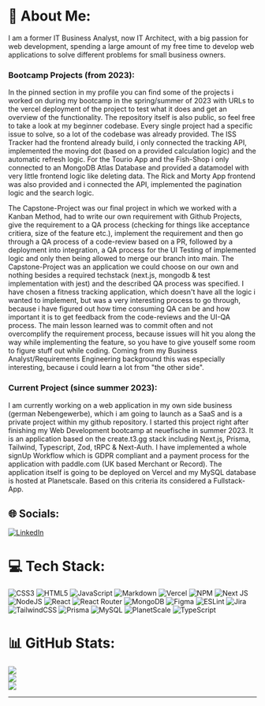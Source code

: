 # 💫 About Me:
I am a former IT Business Analyst, now IT Architect, with a big passion for web development, spending a large amount of my free time to develop web applications to solve different problems for small business owners.

### Bootcamp Projects (from 2023):
In the pinned section in my profile you can find some of the projects i worked on during my bootcamp in the spring/summer of 2023 with URLs to the vercel deployment of the project to test what it does and get an overview of the functionality. The repository itself is also public, so feel free to take a look at my beginner codebase. Every single project had a specific issue to solve, so a lot of the codebase was already provided. The ISS Tracker had the frontend already build, i only connected the tracking API, implemented the moving dot (based on a provided calculation logic) and the automatic refresh logic. For the Tourio App and the Fish-Shop i only connected to an MongoDB Atlas Database and provided a datamodel with very little frontend logic like deleting data. The Rick and Morty App frontend was also provided and i connected the API, implemented the pagination logic and the search logic. 

The Capstone-Project was our final project in which we worked with a Kanban Method, had to write our own requirement with Github Projects, give the requirement to a QA process (checking for things like acceptance critiera, size of the feature etc.), implement the requirement and then go through a QA process of a code-review based on a PR, followed by a deployment into integration, a QA process for the UI Testing of implemented logic and only then being allowed to merge our branch into main. The Capstone-Project was an application we could choose on our own and nothing besides a required techstack (next.js, mongodb & test implementation with jest) and the described QA process was specified. I have chosen a fitness tracking application, which doesn't have all the logic i wanted to implement, but was a very interesting process to go through, because i have figured out how time consuming QA can be and how important it is to get feedback from the code-reviews and the UI-QA process. The main lesson learned was to commit often and not overcomplify the requirement process, because issues will hit you along the way while implementing the feature, so you have to give youself some room to figure stuff out while coding. Coming from my Business Analyst/Requirements Engineering background this was especially interesting, because i could learn a lot from "the other side".

### Current Project (since summer 2023):

I am currently working on a web application in my own side business (german Nebengewerbe), which i am going to launch as a SaaS and is a private project within my github repository. I started this project right after finishing my Web Development bootcamp at neuefische in summer 2023.
It is an application based on the create.t3.gg stack including Next.js, Prisma, Tailwind, Typescript, Zod, tRPC & Next-Auth. I have implemented a whole signUp Workflow which is GDPR compliant and a payment process for the application with paddle.com (UK based Merchant or Record). The application itself is going to be deployed on Vercel and my MySQL database is hosted at Planetscale. Based on this criteria its considered a Fullstack-App.


## 🌐 Socials:
[![LinkedIn](https://img.shields.io/badge/LinkedIn-%230077B5.svg?logo=linkedin&logoColor=white)](https://linkedin.com/in/JohannSiemens)

# 💻 Tech Stack:
![CSS3](https://img.shields.io/badge/css3-%231572B6.svg?style=for-the-badge&logo=css3&logoColor=white) ![HTML5](https://img.shields.io/badge/html5-%23E34F26.svg?style=for-the-badge&logo=html5&logoColor=white) ![JavaScript](https://img.shields.io/badge/javascript-%23323330.svg?style=for-the-badge&logo=javascript&logoColor=%23F7DF1E) ![Markdown](https://img.shields.io/badge/markdown-%23000000.svg?style=for-the-badge&logo=markdown&logoColor=white) ![Vercel](https://img.shields.io/badge/vercel-%23000000.svg?style=for-the-badge&logo=vercel&logoColor=white) ![NPM](https://img.shields.io/badge/NPM-%23000000.svg?style=for-the-badge&logo=npm&logoColor=white) ![Next JS](https://img.shields.io/badge/Next-black?style=for-the-badge&logo=next.js&logoColor=white) ![NodeJS](https://img.shields.io/badge/node.js-6DA55F?style=for-the-badge&logo=node.js&logoColor=white) ![React](https://img.shields.io/badge/react-%2320232a.svg?style=for-the-badge&logo=react&logoColor=%2361DAFB) ![React Router](https://img.shields.io/badge/React_Router-CA4245?style=for-the-badge&logo=react-router&logoColor=white) ![MongoDB](https://img.shields.io/badge/MongoDB-%234ea94b.svg?style=for-the-badge&logo=mongodb&logoColor=white) 	![Figma](https://img.shields.io/badge/figma-%23F24E1E.svg?style=for-the-badge&logo=figma&logoColor=white) ![ESLint](https://img.shields.io/badge/ESLint-4B3263?style=for-the-badge&logo=eslint&logoColor=white) ![Jira](https://img.shields.io/badge/jira-%230A0FFF.svg?style=for-the-badge&logo=jira&logoColor=white) ![TailwindCSS](https://img.shields.io/badge/tailwindcss-%2338B2AC.svg?style=for-the-badge&logo=tailwind-css&logoColor=white) ![Prisma](https://img.shields.io/badge/Prisma-3982CE?style=for-the-badge&logo=Prisma&logoColor=white) ![MySQL](https://img.shields.io/badge/mysql-%2300f.svg?style=for-the-badge&logo=mysql&logoColor=white) ![PlanetScale](https://img.shields.io/badge/planetscale-%23000000.svg?style=for-the-badge&logo=planetscale&logoColor=white) ![TypeScript](https://img.shields.io/badge/typescript-%23007ACC.svg?style=for-the-badge&logo=typescript&logoColor=white)
# 📊 GitHub Stats:
![](https://github-readme-stats.vercel.app/api?username=JohannSiemens&theme=dark&hide_border=false&include_all_commits=true&count_private=true)<br/>
![](https://github-readme-streak-stats.herokuapp.com/?user=JohannSiemens&theme=dark&hide_border=false)<br/>
![](https://github-readme-stats.vercel.app/api/top-langs/?username=JohannSiemens&theme=dark&hide_border=false&include_all_commits=true&count_private=true&layout=compact)

---
